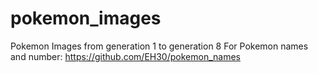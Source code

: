 # pokemon_images
Pokemon Images from generation 1 to generation 8
For Pokemon names and number: https://github.com/EH30/pokemon_names  
